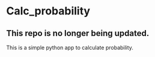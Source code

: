 # Calc_probability
## This repo is no longer being updated.
This is a simple python app to calculate probability.

